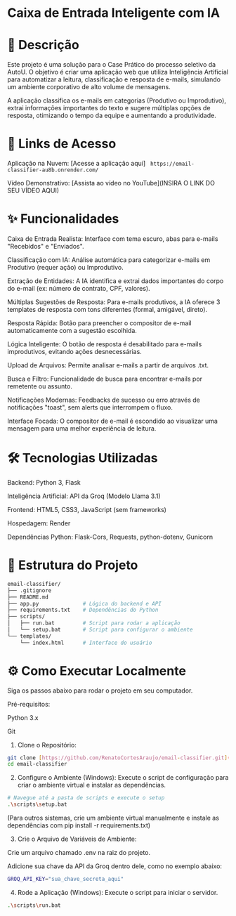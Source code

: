 # Caixa de Entrada Inteligente com IA
# 📝 Descrição
Este projeto é uma solução para o Case Prático do processo seletivo da AutoU. O objetivo é criar uma aplicação web que utiliza Inteligência Artificial para automatizar a leitura, classificação e resposta de e-mails, simulando um ambiente corporativo de alto volume de mensagens.

A aplicação classifica os e-mails em categorias (Produtivo ou Improdutivo), extrai informações importantes do texto e sugere múltiplas opções de resposta, otimizando o tempo da equipe e aumentando a produtividade.

# 🚀 Links de Acesso
Aplicação na Nuvem: [Acesse a aplicação aqui] ``` https://email-classifier-au8b.onrender.com/```

Vídeo Demonstrativo: [Assista ao vídeo no YouTube](INSIRA O LINK DO SEU VÍDEO AQUI)

# ✨ Funcionalidades
Caixa de Entrada Realista: Interface com tema escuro, abas para e-mails "Recebidos" e "Enviados".

Classificação com IA: Análise automática para categorizar e-mails em Produtivo (requer ação) ou Improdutivo.

Extração de Entidades: A IA identifica e extrai dados importantes do corpo do e-mail (ex: número de contrato, CPF, valores).

Múltiplas Sugestões de Resposta: Para e-mails produtivos, a IA oferece 3 templates de resposta com tons diferentes (formal, amigável, direto).

Resposta Rápida: Botão para preencher o compositor de e-mail automaticamente com a sugestão escolhida.

Lógica Inteligente: O botão de resposta é desabilitado para e-mails improdutivos, evitando ações desnecessárias.

Upload de Arquivos: Permite analisar e-mails a partir de arquivos .txt.

Busca e Filtro: Funcionalidade de busca para encontrar e-mails por remetente ou assunto.

Notificações Modernas: Feedbacks de sucesso ou erro através de notificações "toast", sem alerts que interrompem o fluxo.

Interface Focada: O compositor de e-mail é escondido ao visualizar uma mensagem para uma melhor experiência de leitura.

# 🛠️ Tecnologias Utilizadas
Backend: Python 3, Flask

Inteligência Artificial: API da Groq (Modelo Llama 3.1)

Frontend: HTML5, CSS3, JavaScript (sem frameworks)

Hospedagem: Render

Dependências Python: Flask-Cors, Requests, python-dotenv, Gunicorn

# 📂 Estrutura do Projeto

```bash
email-classifier/
├── .gitignore
├── README.md
├── app.py              # Lógica do backend e API
├── requirements.txt    # Dependências do Python
├── scripts/
│   ├── run.bat         # Script para rodar a aplicação
│   └── setup.bat       # Script para configurar o ambiente
└── templates/
    └── index.html      # Interface do usuário
   ``` 

# ⚙️ Como Executar Localmente
Siga os passos abaixo para rodar o projeto em seu computador.

Pré-requisitos:

Python 3.x

Git

1. Clone o Repositório:
```bash
git clone [https://github.com/RenatoCortesAraujo/email-classifier.git](https://github.com/RenatoCortesAraujo/email-classifier.git)
cd email-classifier
```
2. Configure o Ambiente (Windows):
Execute o script de configuração para criar o ambiente virtual e instalar as dependências.
```bash
# Navegue até a pasta de scripts e execute o setup
.\scripts\setup.bat
```
(Para outros sistemas, crie um ambiente virtual manualmente e instale as dependências com pip install -r requirements.txt)

3. Crie o Arquivo de Variáveis de Ambiente:

Crie um arquivo chamado .env na raiz do projeto.

Adicione sua chave da API da Groq dentro dele, como no exemplo abaixo:
```bash
GROQ_API_KEY="sua_chave_secreta_aqui"
```
4. Rode a Aplicação (Windows):
Execute o script para iniciar o servidor.
```bash
.\scripts\run.bat
```
